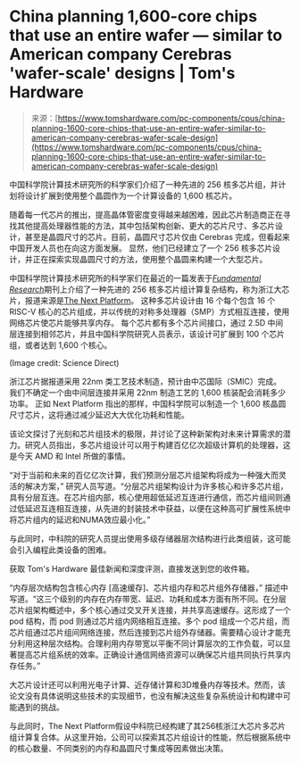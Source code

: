 <!--yml

category: 未分类

日期：2024-05-27 15:03:06

-->

# China planning 1,600-core chips that use an entire wafer — similar to American company Cerebras 'wafer-scale' designs | Tom's Hardware

> 来源：[https://www.tomshardware.com/pc-components/cpus/china-planning-1600-core-chips-that-use-an-entire-wafer-similar-to-american-company-cerebras-wafer-scale-design](https://www.tomshardware.com/pc-components/cpus/china-planning-1600-core-chips-that-use-an-entire-wafer-similar-to-american-company-cerebras-wafer-scale-design)

中国科学院计算技术研究所的科学家们介绍了一种先进的 256 核多芯片组，并计划将设计扩展到使用整个晶圆作为一个计算设备的 1,600 核芯片。

随着每一代芯片的推出，提高晶体管密度变得越来越困难，因此芯片制造商正在寻找其他提高处理器性能的方法，其中包括架构创新、更大的芯片尺寸、多芯片设计，甚至是晶圆尺寸的芯片。目前，晶圆尺寸芯片仅由 Cerebras 完成，但看起来中国开发人员也在向这方面发展。 显然，他们已经建立了一个 256 核多芯片设计，并正在探索实现晶圆尺寸的方法，使用整个晶圆来构建一个大型芯片。

中国科学院计算技术研究所的科学家们在最近的一篇发表于[*Fundamental Research*](https://www.sciencedirect.com/science/article/pii/S2667325823003709)期刊上介绍了一种先进的 256 核多芯片组计算复杂结构，称为浙江大芯片，报道来源是[The Next Platform](https://www.nextplatform.com/2024/01/03/with-big-chip-china-lays-out-aspirations-for-waferscale/)。 这种多芯片设计由 16 个每个包含 16 个 RISC-V 核心的芯片组成，并以传统的对称多处理器（SMP）方式相互连接，使用网络芯片使芯片能够共享内存。 每个芯片都有多个芯片间接口，通过 2.5D 中间层连接到相邻芯片，并且中国科学院研究人员表示，该设计可扩展到 100 个芯片组，或者达到 1,600 个核心。

(Image credit: Science Direct)

浙江芯片据报道采用 22nm 类工艺技术制造，预计由中芯国际（SMIC）完成。 我们不确定一个由中间层连接并采用 22nm 制造工艺的 1,600 核装配会消耗多少功率。 正如 Next Platform 指出的那样，中国科学院可以制造一个 1,600 核晶圆尺寸芯片，这将通过减少延迟大大优化功耗和性能。

该论文探讨了光刻和芯片组技术的极限，并讨论了这种新架构对未来计算需求的潜力。研究人员指出，多芯片组设计可以用于构建百亿亿次超级计算机的处理器，这是今天 AMD 和 Intel 所做的事情。

“对于当前和未来的百亿亿次计算，我们预测分层芯片组架构将成为一种强大而灵活的解决方案，” 研究人员写道。“分层芯片组架构设计为许多核心和许多芯片组，具有分层互连。在芯片组内部，核心使用超低延迟互连进行通信，而芯片组间则通过低延迟互连相互连接，从先进的封装技术中获益，以便在这种高可扩展性系统中将芯片组内的延迟和NUMA效应最小化。”

与此同时，中科院的研究人员提出使用多级存储器层次结构进行此类组装，这可能会引入编程此类设备的困难。

获取 Tom's Hardware 最佳新闻和深度评测，直接发送到您的收件箱。

“内存层次结构包含核心内存 [高速缓存]、芯片组内存和芯片组外存储器，” 描述中写道。“这三个级别的内存在内存带宽、延迟、功耗和成本方面有所不同。在分层芯片组架构概述中，多个核心通过交叉开关连接，并共享高速缓存。这形成了一个 pod 结构，而 pod 则通过芯片组内网络相互连接。多个 pod 组成一个芯片组，而芯片组通过芯片组间网络连接，然后连接到芯片组外存储器。需要精心设计才能充分利用这种层次结构。合理利用内存带宽以平衡不同计算层次的工作负载，可以显著提高芯片组系统的效率。正确设计通信网络资源可以确保芯片组共同执行共享内存任务。”

大芯片设计还可以利用光电子计算、近存储计算和3D堆叠内存等技术。然而，该论文没有具体说明这些技术的实现细节，也没有解决这些复杂系统设计和构建中可能遇到的挑战。

与此同时，The Next Platform假设中科院已经构建了其256核浙江大芯片多芯片组计算复合体。从这里开始，公司可以探索其芯片组设计的性能，然后根据系统中的核心数量、不同类别的内存和晶圆尺寸集成等因素做出决策。

